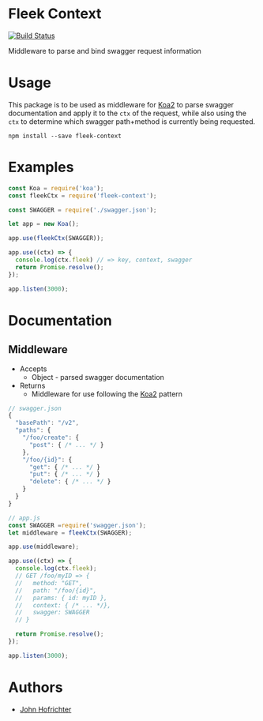 # Fleek Context

[![Build Status](https://travis-ci.org/fleekjs/fleek-context.svg?branch=master)](https://travis-ci.org/fleekjs/fleek-context)

Middleware to parse and bind swagger request information

# Usage

This package is to be used as middleware for [Koa2](https://github.com/koajs/koa/tree/v2.x) to parse swagger documentation and apply it to the `ctx` of the request, while also using the `ctx` to determine which swagger path+method is currently being requested.

```
npm install --save fleek-context
```

# Examples

```javascript
const Koa = require('koa');
const fleekCtx = require('fleek-context');

const SWAGGER = require('./swagger.json');

let app = new Koa();

app.use(fleekCtx(SWAGGER));

app.use((ctx) => {
  console.log(ctx.fleek) // => key, context, swagger
  return Promise.resolve();
});

app.listen(3000);
```

# Documentation

## Middleware

- Accepts
  - Object - parsed swagger documentation
- Returns
  - Middleware for use following the [Koa2](https://github.com/koajs/koa/tree/v2.x) pattern


```javascript
// swagger.json
{
  "basePath": "/v2",
  "paths": {
    "/foo/create": {
      "post": { /* ... */ }
    },
    "/foo/{id}": {
      "get": { /* ... */ }
      "put": { /* ... */ }
      "delete": { /* ... */ }
    }
  }
}
```

```javascript
// app.js
const SWAGGER =require('swagger.json');
let middleware = fleekCtx(SWAGGER);

app.use(middleware);

app.use((ctx) => {
  console.log(ctx.fleek);
  // GET /foo/myID => {
  //   method: "GET",
  //   path: "/foo/{id}",
  //   params: { id: myID },
  //   context: { /* ... */},
  //   swagger: SWAGGER
  // }

  return Promise.resolve();
});

app.listen(3000);
```

# Authors

- [John Hofrichter](github.com/johnhof)
